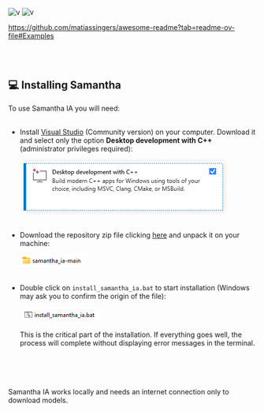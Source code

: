 
![v](https://img.shields.io/badge/version-0.1.1-blue) ![v](https://img.shields.io/badge/updated-April%2018,%20%202023-green)

https://github.com/matiassingers/awesome-readme?tab=readme-ov-file#Examples

<br><br>
## 💻 Installing Samantha

To use Samantha IA you will need:
<br><br>
* Install [Visual Studio](https://visualstudio.microsoft.com/pt-br/vs/community/) (Community version) on your computer. Download it and select only the option **Desktop development with C++** (administrator privileges required):

  ![cmake](https://github.com/controlecidadao/samantha_ia/blob/main/images/cmake2.png)
<br><br>
* Download the repository zip file clicking [here](https://github.com/controlecidadao/samantha_ia/archive/refs/heads/main.zip) and unpack it on your machine:

   ![directory](https://github.com/controlecidadao/samantha_ia/blob/main/images/directory.png)
<br><br>
* Double click on `install_samantha_ia.bat` to start installation (Windows may ask you to confirm the origin of the file):

   ![directory](https://github.com/controlecidadao/samantha_ia/blob/main/images/install.png)

  This is the critical part of the installation. If everything goes well, the process will complete without displaying error messages in the terminal.






<br><br><br><br>
Samantha IA works locally and needs an internet connection only to download models.
